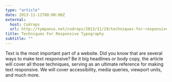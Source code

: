 ```yaml
---
type: "article"
date: 2013-11-11T00:00:00Z
external:
  host: Codrops
  url: http://tympanus.net/codrops/2013/11/19/techniques-for-responsive-typography/
title: Techniques For Responsive Typography
subtitle: ""
---
```


<p class="size-2x">
	Text is the most important part of a website. Did you know that are several ways to make text responsive? Be it big headlines or body copy, the article will cover all those techniques, serving as an ultimate reference for making text responsive. We will cover accessibility, media queries, viewport units, and much more.
</p>
